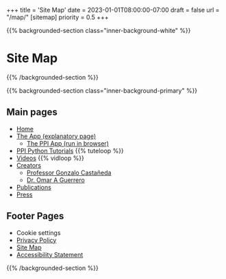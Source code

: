 +++
title = 'Site Map'
date = 2023-01-01T08:00:00-07:00
draft = false
url = "/map/"
[sitemap]
  priority = 0.5
+++


{{% backgrounded-section class="inner-background-white" %}}

# Site Map

{{% /backgrounded-section %}} 


{{% backgrounded-section class="inner-background-primary" %}}

## Main pages

<ul>
<li class="mb-3"><a href="/">Home</a></li>
<li class="mb-3"><a href="/app">The App (explanatory page)</a>
	<ul class="mt-3"><li><a href="/ppiapp">The PPI App (run in browser)</a></li></ul>
</li>
<li class="mb-3"><a href="/python-tutorials">PPI Python Tutorials</a>
{{% tuteloop %}}
</li>
<li class="mb-3"><a href="/videos">Videos</a>
{{% vidloop %}}
</li>
<li class="mb-3"><a href="/creators">Creators</a>
	<ul class="mt-3">
		<li><a href="/creators/gonzalo-castaneda/">Professor Gonzalo Castañeda</a></li>
		<li><a href="/creators/omar-a-guerrero/">Dr. Omar A Guerrero</a></li>
	</ul>
</li>

<li class="mb-3"><a href="/publications">Publications</a></li>
<li class="mb-3"><a href="/press">Press</a></li>
</ul>

## Footer Pages

<ul>
<li><a class="manage-consent">Cookie settings</a></li>
<li><a href="https://www.turing.ac.uk/privacy-policy">Privacy Policy</a></li>
<li><a href="/map">Site Map</a></li>	
<li><a href="/accessibility-statement">Accessibility Statement</a></li>	
</ul>


{{% /backgrounded-section %}} 


